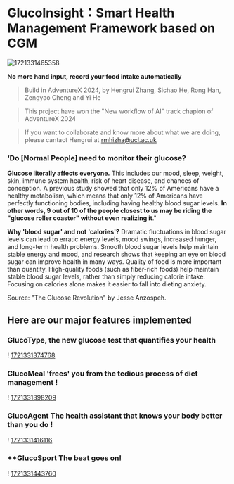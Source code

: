 # **GlucoInsight：Smart Health Management Framework based on CGM**

![1721331465358](README.assets/1721331465358.png)

**No more hand input, record your food intake automatically**

> Build in AdventureX 2024, by Hengrui Zhang, Sichao He, Rong Han, Zengyao Cheng and Yi He

> This project have won the "New workflow of AI" track chapion of AdventureX 2024

> If you want to collaborate and know more about what we are doing, please cantact Hengrui at rmhizha@ucl.ac.uk

### ‘**Do [Normal People] need to monitor their glucose?** 

**Glucose literally affects everyone.** 
This includes our mood, sleep, weight, skin, immune system health, risk of heart disease, and chances of conception. A previous study showed that only 12% of Americans have a healthy metabolism, which means that only 12% of Americans have perfectly functioning bodies, including having healthy blood sugar levels. **In other words, 9 out of 10 of the people closest to us may be riding the "glucose roller coaster" without even realizing it**."

**Why 'blood sugar' and not 'calories'?**
Dramatic fluctuations in blood sugar levels can lead to erratic energy levels, mood swings, increased hunger, and long-term health problems. Smooth blood sugar levels help maintain stable energy and mood, and research shows that keeping an eye on blood sugar can improve health in many ways. Quality of food is more important than quantity. High-quality foods (such as fiber-rich foods) help maintain stable blood sugar levels, rather than simply reducing calorie intake. Focusing on calories alone makes it easier to fall into dieting anxiety. 

Source: "The Glucose Revolution" by Jesse Anzospeh.

## Here are our major features implemented

### **GlucoType, the new glucose test that quantifies your health**

! [1721331374768](README.assets/1721331374768.png)

### **GlucoMeal 'frees' you from the tedious process of diet management** ! 

! [1721331398209](README.assets/1721331398209.png)

### **GlucoAgent The health assistant that knows your body better than you do** ! 

! [1721331416116](README.assets/1721331416116.png)

### **GlucoSport The beat goes on! 

! [1721331443760](README.assets/1721331443760.png)
